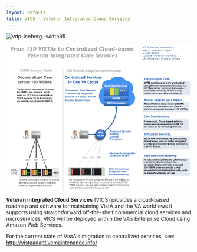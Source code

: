 ```yaml
---
layout: default
title: VICS - Veteran Integrated Cloud Services
---
```


![vdp-iceberg -width95](https://github.com/vistadataproject/documents/blob/master/images/src/iceberg/iceberg.png)

![vdp-vics -width95](/main/images/vam-vics-main-20180223-v1.png)

__Veteran Integrated Cloud Services__ (VICS) provides a cloud-based roadmap and software for maintaining VistA and the VA workflows it supports using straightforward off-the-shelf commercial cloud services and microservices. VICS will be deployed within the VA’s Enterprise Cloud using Amazon Web Services.  

For the current state of VistA's migration to centralized services, see: http://vistaadaptivemaintenance.info/
